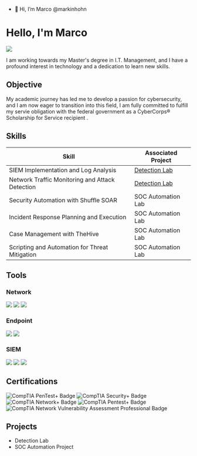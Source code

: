 - 👋 Hi, I’m Marco @markinhohn

# Hello, I'm Marco
<a href="https://www.linkedin.com/in/marco-marquez-/"><img src="https://img.shields.io/badge/-LinkedIn-0072b1?&style=for-the-badge&logo=linkedin&logoColor=white" /></a>

I am working towards my Master's degree in I.T. Management, and I have a profound interest in technology and a dedication to learn new skills.

## Objective

My academic journey has led me to develop a passion for cybersecurity, and I am now eager to transition into this field, I am fully committed to fulfill my servie obligation with the federal government as a CyberCorps® Scholarship for Service recipient .

## Skills
<!---[Provide skills and associated project. Make sure to hyperlink the project - Remove this afterwards]]--->

| Skill                                         | Associated Project         |
|-----------------------------------------------|----------------------------|
| SIEM Implementation and Log Analysis          | <a href="https://google.com">Detection Lab</a>|
| Network Traffic Monitoring and Attack Detection | <a href="https://google.com">Detection Lab</a>|
| Security Automation with Shuffle SOAR         | SOC Automation Lab|
| Incident Response Planning and Execution      | SOC Automation Lab|
| Case Management with TheHive                  | SOC Automation Lab|
| Scripting and Automation for Threat Mitigation | SOC Automation Lab|

## Tools
<!---[Provide tools and break them down into categories. Use ChatGPT to help create the link - Remove this afterwards]]--->

### Network
<div>
    <img src="https://img.shields.io/badge/-Wireshark-1679A7?&style=for-the-badge&logo=Wireshark&logoColor=white" />
    <img src="https://img.shields.io/badge/-Suricata-EF3B2D?&style=for-the-badge&logo=Suricata&logoColor=white" />
    <img src="https://img.shields.io/badge/-Zeek-777BB4?&style=for-the-badge&logo=Zeek&logoColor=white" />
</div>

### Endpoint
<div>
    <img src="https://img.shields.io/badge/-Microsoft_Defender_for_Endpoint-00A4EF?&style=for-the-badge&logo=Microsoft&logoColor=white" />
    <img src="https://img.shields.io/badge/-Velociraptor-4B275F?&style=for-the-badge&logo=Velociraptor&logoColor=white" />
</div>

### SIEM
<div>
    <img src="https://img.shields.io/badge/-Microsoft_Sentinel-0078D4?&style=for-the-badge&logo=Microsoft&logoColor=white" />
    <img src="https://img.shields.io/badge/-Splunk-000000?&style=for-the-badge&logo=Splunk&logoColor=white" />
    <img src="https://img.shields.io/badge/-Elastic-005571?&style=for-the-badge&logo=Elastic&logoColor=white" />
</div>

## Certifications
<!---[Provide certifications that you have obtained. Use ChatGPT to help create the link - Remove this afterwards]]--->
<div>
<img src="https://github.com/markinhohn/Certifications/blob/main/comptia-pentest-ce-certification.png" alt="CompTIA PenTest+ Badge" />
<img src="https://img.shields.io/badge/-Security%2B-FF0000?style=for-the-badge&logo=CompTIA&logoColor=white" alt="CompTIA Security+ Badge" />
<img src="https://img.shields.io/badge/-Network%2B-007ACC?style=for-the-badge&logo=CompTIA&logoColor=white" alt="CompTIA Network+ Badge" />
<img src="https://img.shields.io/badge/-Pentest%2B-FF69B4?style=for-the-badge&logo=CompTIA&logoColor=white" alt="CompTIA Pentest+ Badge" />
<img src="https://img.shields.io/badge/-Network%20Vulnerability%20Assessment%20Professional-800080?style=for-the-badge&logo=CompTIA&logoColor=white" alt="CompTIA Network Vulnerability Assessment Professional Badge" />
</div>

## Projects
- Detection Lab
- SOC Automation Project
<!---
markinhohn/markinhohn is a ✨ special ✨ repository because its `README.md` (this file) appears on your GitHub profile.
You can click the Preview link to take a look at your changes.
--->
